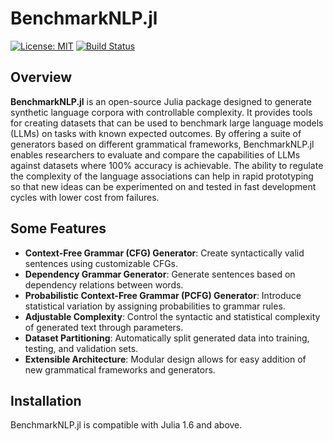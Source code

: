 # BenchmarkNLP.jl

[![License: MIT](https://img.shields.io/badge/License-MIT-green.svg)](LICENSE)
[![Build Status](https://github.com/mantzaris/BenchmarkNLP.jl/workflows/CI/badge.svg)](https://github.com/mantzaris/BenchmarkNLP.jl/actions)

## Overview

**BenchmarkNLP.jl** is an open-source Julia package designed to generate synthetic language corpora with controllable complexity. It provides tools for creating datasets that can be used to benchmark large language models (LLMs) on tasks with known expected outcomes. By offering a suite of generators based on different grammatical frameworks, BenchmarkNLP.jl enables researchers to evaluate and compare the capabilities of LLMs against datasets where 100% accuracy is achievable. The ability to regulate the complexity of the language associations can help in rapid prototyping so that new ideas can be experimented on and tested in fast development cycles with lower cost from failures. 

## Some Features

- **Context-Free Grammar (CFG) Generator**: Create syntactically valid sentences using customizable CFGs.
- **Dependency Grammar Generator**: Generate sentences based on dependency relations between words.
- **Probabilistic Context-Free Grammar (PCFG) Generator**: Introduce statistical variation by assigning probabilities to grammar rules.
- **Adjustable Complexity**: Control the syntactic and statistical complexity of generated text through parameters.
- **Dataset Partitioning**: Automatically split generated data into training, testing, and validation sets.
- **Extensible Architecture**: Modular design allows for easy addition of new grammatical frameworks and generators.

## Installation

BenchmarkNLP.jl is compatible with Julia 1.6 and above. 
